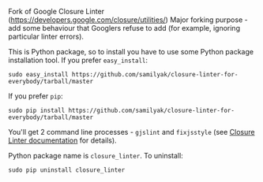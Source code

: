 Fork of Google Closure Linter (https://developers.google.com/closure/utilities/)
Major forking purpose - add some behaviour that Googlers refuse to add
(for example, ignoring particular linter errors).

This is Python package, so to install you have to use some Python package installation tool.
If you prefer `easy_install`:

```
sudo easy_install https://github.com/samilyak/closure-linter-for-everybody/tarball/master
```

If you prefer `pip`:

```
sudo pip install https://github.com/samilyak/closure-linter-for-everybody/tarball/master
```

You'll get 2 command line processes - `gjslint` and `fixjsstyle`
(see [Closure Linter documentation](https://developers.google.com/closure/utilities/docs/linter_howto) for details).


Python package name is `closure_linter`. To uninstall:

```
sudo pip uninstall closure_linter
```

